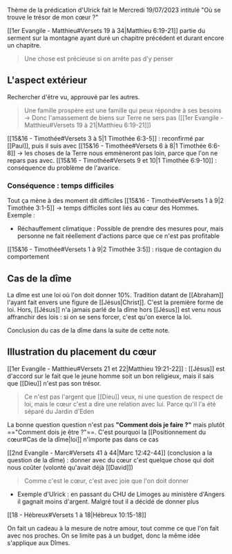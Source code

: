 Thème de la prédication d'Ulrick fait le Mercredi 19/07/2023 intitulé "Où se trouve le trésor de mon cœur ?"

[[1er Evangile - Matthieu#Versets 19 à 34|Matthieu 6:19-21]] partie du serment sur la montagne ayant duré un chapitre précédent et durant encore un chapitre.

> Une chose est précieuse si on arrête pas d'y penser

## L'aspect extérieur
Rechercher d'être vu, approuvé par les autres.
> Une famille prospère est une famille qui peux répondre à ses besoins
> -> Donc l'amassement de biens sur Terre ne sers pas ([[1er Evangile - Matthieu#Versets 19 à 21|Matthieu 6:19-21]])


[[15&16 - Timothée#Versets 3 à 5|1 Timothée 6:3-5]] : reconfirmé par [[Paul]], puis il suis avec [[15&16 - Timothée#Versets 6 à 8|1 Timothée 6:6-8]]
-> les choses de la Terre nous emmèneront pas loin, parce que l'on ne repars pas avec.
[[15&16 - Timothée#Versets 9 et 10|1 Timothée 6:9-10]] : conséquence du problème de l'avarice.

### Conséquence : temps difficiles
Tout ça mène à des moment dit difficiles
[[15&16 - Timothée#Versets 1 à 9|2 Timothée 3:1-5]] -> temps difficiles sont liés au cœur des Hommes.
Exemple :
- Réchauffement climatique : Possible de prendre des mesures pour, mais personne ne fait réellement d'actions parce que ce n'est pas profitable

[[15&16 - Timothée#Versets 1 à 9|2 Timothée 3:5]] : risque de contagion du comportement

## Cas de la dîme
La dîme est une loi où l'on doit donner 10%. Tradition datant de [[Abraham]] l'ayant fait envers une figure de [[Jésus|Christ]]. C'est la première forme de loi.
Hors, [[Jésus]] n'a jamais parlé de la dîme hors [[Jésus]] est venu nous affranchir des lois : si on se sens forcer, c'est qu'on exerce la loi.

Conclusion du cas de la dîme dans la suite de cette note.

## Illustration du placement du cœur
[[1er Evangile - Matthieu#Versets 21 et 22|Matthieu 19:21-22]] : [[Jésus]] est d'accord sur le fait que le jeune homme soit un bon religieux, mais il sais que [[Dieu]] n'est pas son trésor.
> Ce n'est pas l'argent que [[Dieu]] veux, ni une question de respect de loi, mais le cœur c'est a dire une relation avec lui. Parce qu'il l'a été séparé du Jardin d'Eden

La bonne question question n'est pas **"Comment dois je faire ?"** mais plutôt =="Comment dois je être ?"==. C'est pourquoi la [[Positionnement du cœur#Cas de la dîme|loi]] n'importe pas dans ce cas

[[2nd Evangile - Marc#Versets 41 à 44|Marc 12:42-44]] (conclusion a la question de la dîme) : donner avec du cœur c'est quelque chose qui doit nous coûter (volonté qu'avait déjà [[David]])
> Comme c'est le cœur, c'est avec joie que l'on doit donner 

- Exemple d'Ulrick : en passant du CHU de Limoges au ministère d'Angers il gagnait moins d'argent. Malgré tout il a décidé de donner plus

[[18 - Hébreux#Versets 1 à 18|Hébreux 10:15-18]]

On fait un cadeau à la mesure de notre amour, tout comme ce que l'on fait avec nos proches. On se limite pas à un budget, donc la même idée s'applique aux Dîmes.